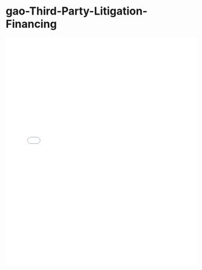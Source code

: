 # gao-Third-Party-Litigation-Financing

<embed src="gao-Third-Party-Litigation-Financing.pdf" type="application/pdf" width="100%" height="600px">
